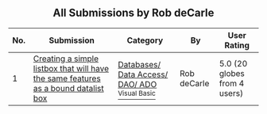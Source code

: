 ﻿<div align="center">

## All Submissions by Rob deCarle

</div>

No.  | Submission | Category | By   | User Rating
---- | ---------- | -------- | ---- | -----------
1 | [Creating a simple listbox that will have the same features as a bound datalist box<br />](https://github.com/Planet-Source-Code/rob-decarle-creating-a-simple-listbox-that-will-have-the-same-features-as-a-bound-datalist__1-11604) | [Databases/ Data Access/ DAO/ ADO<br /><sup>Visual Basic</sup>](../ByCategory/databases-data-access-dao-ado__1-6.md) | Rob deCarle | 5.0 (20 globes from 4 users)
